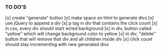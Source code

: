 ### TO DO'S ###

[x] create "generate" button
[x] make space on html to generate divs
[x] use jQuery to append a div
[x] p tag in div that contains the click count
[x] in css, every div should start w/red background
[x] in div, button called "yellow" which will change background color to yellow
[x] in div, "delete" button that will remove that div and all children inside div
[x] click count should stay incrementing with new generated divs